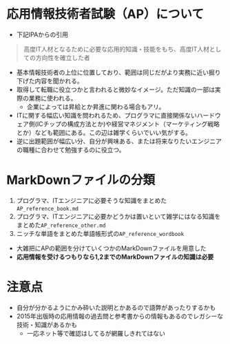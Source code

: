 # 応用情報技術者試験（AP）について
- 下記IPAからの引用
> 高度IT人材となるために必要な応用的知識・技能をもち、高度IT人材としての方向性を確立した者  
- 基本情報技術者の上位に位置しており、範囲は同じだがより実務に近い掘り下げた内容を聞かれる。
- 取得して転職に役立つかと言われると微妙なイメージ。ただ知識の一部は実際の業務に使われる。
  - 企業によっては昇給とか昇進に関わる場合もアリ。
- ITに関する幅広い知識を問われるため、プログラマに直接関係ないハードウェア側(ICチップの構成方法とか)や経営マネジメント（マーケティング戦略とか）なども範囲にある。この辺は雑学くらいでいい気がする。
- 逆に出題範囲が幅広い分、自分が興味ある、または将来なりたいエンジニアの職種に合わせて勉強するのに役立つ。
# MarkDownファイルの分類
 1. プログラマ、ITエンジニアに必要そうな知識をまとめた`AP_reference_book.md`
 1. プログラマ、ITエンジニアに必要かどうかは置いといて雑学にはなる知識をまとめた`AP_reference_other.md`
 1. ニッチな単語をまとめた単語帳形式の`AP_reference_wordbook`
 - 大雑把にAPの範囲を分けていくつかのMarkDownファイルを用意した
 - **応用情報を受けるつもりなら1,2までのMarkDownファイルの知識は必要**

# 注意点
- 自分が分かるようにかみ砕いた説明とかあるので語弊があったりするかも
- 2015年出版時の応用情報の過去問と参考書からの情報もあるのでレガシーな技術・知識があるかも
  - 一応ネット等で確認はしてるが網羅しきれてはない